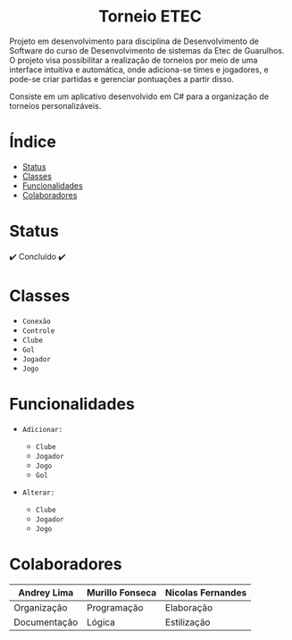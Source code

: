 <h1 align="center">Torneio ETEC</h1>
<p> Projeto em desenvolvimento para disciplina de Desenvolvimento de Software do curso de Desenvolvimento de sistemas da Etec de Guarulhos. O projeto visa possibilitar a realização de torneios por meio de uma interface intuitiva e automática, onde adiciona-se times e jogadores, e pode-se criar partidas e gerenciar pontuações a partir disso. </p>
<p>Consiste em um aplicativo desenvolvido em C# para a organização de torneios personalizáveis.</p>

  # Índice
  * [Status](#Status)
  * [Classes](#CLasses)
  * [Funcionalidades](#Funcionalidades)
  * [Colaboradores](#Colaboradores)
  
  # Status
  ✔️ Concluído ✔️
  
  # Classes 
  - `Conexão`
  - `Controle`
  - `Clube`
  - `Gol`
  - `Jogador`
  - `Jogo`
  
  # Funcionalidades
  - `Adicionar:`
    - `Clube`
    - `Jogador`
    - `Jogo`
    - `Gol`
      
  - `Alterar:`
    - `Clube`
    - `Jogador`
    - `Jogo`

# Colaboradores
| Andrey Lima | Murillo Fonseca | Nicolas Fernandes |
|-------------|-----------------|-------------------|
| Organização | Programação | Elaboração     |
| Documentação | Lógica  |  Estilização |

